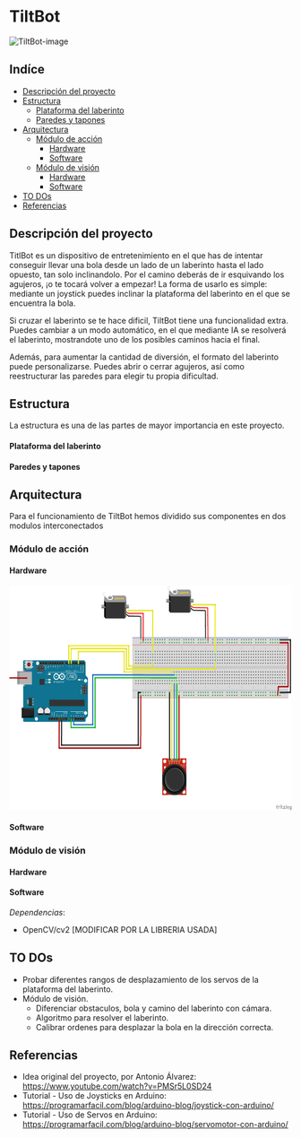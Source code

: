 # TiltBot
![TiltBot-image](Images/TiltBot.jpg)


## Indíce
- [Descripción del proyecto](#Descripción-del-proyecto)
- [Estructura](#Estructura)
  - [Plataforma del laberinto](#Plataforma-del-laberinto)
  - [Paredes y tapones](#Paredes-y-tapones)
- [Arquitectura](#Arquitectura)
  - [Módulo de acción](#Módulo-de-acción)
    - [Hardware](#Hardware)
    - [Software](#Software)
  - [Módulo de visión](#Módulo-de-visión)
    - [Hardware](#Hardware)
    - [Software](#Software)
- [TO DOs](#TO-DOs)
- [Referencias](#Referencias)


## Descripción del proyecto
TitlBot es un dispositivo de entretenimiento en el que has de intentar conseguir 
llevar una bola desde un lado de un laberinto hasta el lado opuesto, tan solo 
inclinandolo. Por el camino deberás de ir esquivando los agujeros, ¡o te tocará
volver a empezar!
La forma de usarlo es simple: mediante un joystick puedes inclinar la plataforma 
del laberinto en el que se encuentra la bola. 

Si cruzar el laberinto se te hace dificil, TiltBot tiene una funcionalidad extra. 
Puedes cambiar a un modo automático, en el que mediante IA 
se resolverá el laberinto, mostrandote uno de los posibles caminos hacia 
el final.

Además, para aumentar la cantidad de diversión, el formato del laberinto puede
personalizarse. Puedes abrir o cerrar agujeros, así como reestructurar las paredes
para elegir tu propia dificultad.


## Estructura
La estructura es una de las partes de mayor importancia en este proyecto.

#### Plataforma del laberinto

#### Paredes y tapones

####  


## Arquitectura
Para el funcionamiento de TiltBot hemos dividido sus componentes en dos modulos interconectados

### Módulo de acción
#### Hardware
<img src="Action Module/Action Module circuit v1.png" alt="Action-module-HW-components" width="600" height="400">


#### Software


### Módulo de visión
#### Hardware


#### Software
*Dependencias*:
- OpenCV/cv2 [MODIFICAR POR LA LIBRERIA USADA]

## TO DOs
- Probar diferentes rangos de desplazamiento de los servos de la plataforma del laberinto.
- Módulo de visión.
  - Diferenciar obstaculos, bola y camino del laberinto con cámara.
  - Algoritmo para resolver el laberinto.
  - Calibrar ordenes para desplazar la bola en la dirección correcta.


## Referencias
- Idea original del proyecto, por Antonio Álvarez: https://www.youtube.com/watch?v=PMSr5L0SD24
- Tutorial - Uso de Joysticks en Arduino: https://programarfacil.com/blog/arduino-blog/joystick-con-arduino/
- Tutorial - Uso de Servos en Arduino: https://programarfacil.com/blog/arduino-blog/servomotor-con-arduino/



